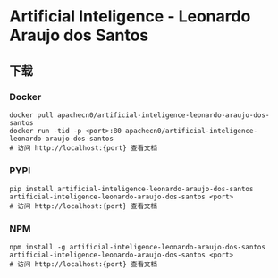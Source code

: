 # Artificial Inteligence - Leonardo Araujo dos Santos

## 下载

### Docker

```
docker pull apachecn0/artificial-inteligence-leonardo-araujo-dos-santos
docker run -tid -p <port>:80 apachecn0/artificial-inteligence-leonardo-araujo-dos-santos
# 访问 http://localhost:{port} 查看文档
```

### PYPI

```
pip install artificial-inteligence-leonardo-araujo-dos-santos
artificial-inteligence-leonardo-araujo-dos-santos <port>
# 访问 http://localhost:{port} 查看文档
```

### NPM

```
npm install -g artificial-inteligence-leonardo-araujo-dos-santos
artificial-inteligence-leonardo-araujo-dos-santos <port>
# 访问 http://localhost:{port} 查看文档
```